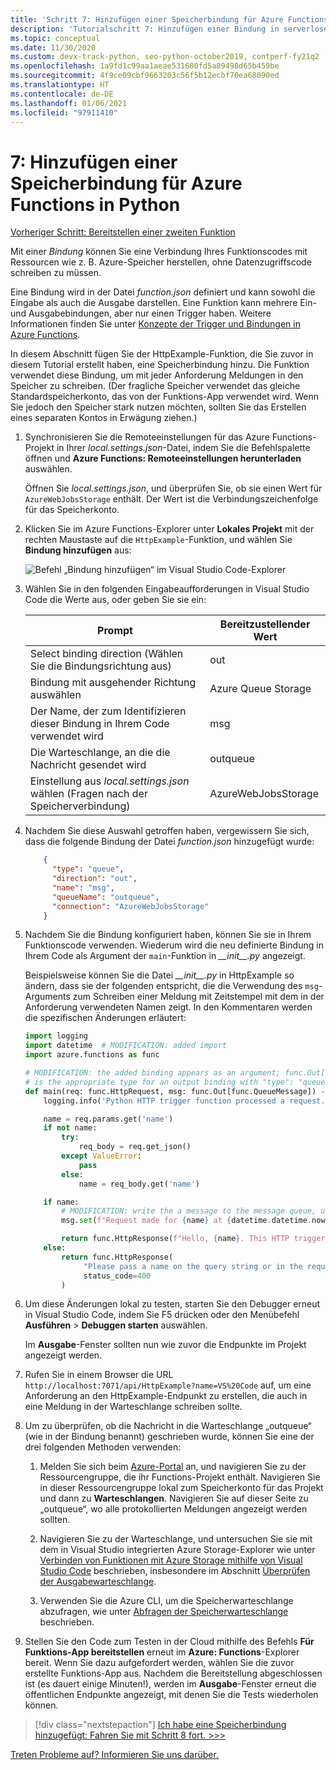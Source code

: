 ```yaml
---
title: 'Schritt 7: Hinzufügen einer Speicherbindung für Azure Functions (serverlos) in Python mit VS Code'
description: 'Tutorialschritt 7: Hinzufügen einer Bindung in serverlosem Python-Code zum Schreiben von Meldungen in Azure Storage'
ms.topic: conceptual
ms.date: 11/30/2020
ms.custom: devx-track-python, seo-python-october2019, contperf-fy21q2
ms.openlocfilehash: 1a9fd1c99aa1aeae531680fd5a89498d65b459be
ms.sourcegitcommit: 4f9ce09cbf9663203c56f5b12ecbf70ea68090ed
ms.translationtype: HT
ms.contentlocale: de-DE
ms.lasthandoff: 01/06/2021
ms.locfileid: "97911410"
---
```

# <a name="7-add-a-storage-binding-for-azure-functions-in-python"></a>7: Hinzufügen einer Speicherbindung für Azure Functions in Python

[Vorheriger Schritt: Bereitstellen einer zweiten Funktion](tutorial-vs-code-serverless-python-06.md)

Mit einer _Bindung_ können Sie eine Verbindung Ihres Funktionscodes mit Ressourcen wie z. B. Azure-Speicher herstellen, ohne Datenzugriffscode schreiben zu müssen.

Eine Bindung wird in der Datei *function.json* definiert und kann sowohl die Eingabe als auch die Ausgabe darstellen. Eine Funktion kann mehrere Ein- und Ausgabebindungen, aber nur einen Trigger haben. Weitere Informationen finden Sie unter [Konzepte der Trigger und Bindungen in Azure Functions](/azure/azure-functions/functions-triggers-bindings).

In diesem Abschnitt fügen Sie der HttpExample-Funktion, die Sie zuvor in diesem Tutorial erstellt haben, eine Speicherbindung hinzu. Die Funktion verwendet diese Bindung, um mit jeder Anforderung Meldungen in den Speicher zu schreiben. (Der fragliche Speicher verwendet das gleiche Standardspeicherkonto, das von der Funktions-App verwendet wird. Wenn Sie jedoch den Speicher stark nutzen möchten, sollten Sie das Erstellen eines separaten Kontos in Erwägung ziehen.)

1. Synchronisieren Sie die Remoteeinstellungen für das Azure Functions-Projekt in Ihrer *local.settings.json*-Datei, indem Sie die Befehlspalette öffnen und **Azure Functions: Remoteeinstellungen herunterladen** auswählen.

    Öffnen Sie *local.settings.json*, und überprüfen Sie, ob sie einen Wert für `AzureWebJobsStorage` enthält. Der Wert ist die Verbindungszeichenfolge für das Speicherkonto.

1. Klicken Sie im Azure Functions-Explorer unter **Lokales Projekt** mit der rechten Maustaste auf die `HttpExample`-Funktion, und wählen Sie **Bindung hinzufügen** aus:

    ![Befehl „Bindung hinzufügen“ im Visual Studio Code-Explorer](media/tutorial-vs-code-serverless-python/add-binding-command-to-azure-functions-in-visual-studio-code.png)

1. Wählen Sie in den folgenden Eingabeaufforderungen in Visual Studio Code die Werte aus, oder geben Sie sie ein:

    | Prompt | Bereitzustellender Wert |
    | --- | --- |
    | Select binding direction (Wählen Sie die Bindungsrichtung aus) | out |
    | Bindung mit ausgehender Richtung auswählen | Azure Queue Storage |
    | Der Name, der zum Identifizieren dieser Bindung in Ihrem Code verwendet wird | msg |
    | Die Warteschlange, an die die Nachricht gesendet wird | outqueue |
    | Einstellung aus *local.settings.json* wählen (Fragen nach der Speicherverbindung) | AzureWebJobsStorage |

1. Nachdem Sie diese Auswahl getroffen haben, vergewissern Sie sich, dass die folgende Bindung der Datei *function.json* hinzugefügt wurde:

    ```json
        {
          "type": "queue",
          "direction": "out",
          "name": "msg",
          "queueName": "outqueue",
          "connection": "AzureWebJobsStorage"
        }
    ```

1. Nachdem Sie die Bindung konfiguriert haben, können Sie sie in Ihrem Funktionscode verwenden. Wiederum wird die neu definierte Bindung in Ihrem Code als Argument der `main`-Funktion in *\_\_init\_\_.py* angezeigt.

    Beispielsweise können Sie die Datei *\_\_init\_\_.py* in HttpExample so ändern, dass sie der folgenden entspricht, die die Verwendung des `msg`-Arguments zum Schreiben einer Meldung mit Zeitstempel mit dem in der Anforderung verwendeten Namen zeigt. In den Kommentaren werden die spezifischen Änderungen erläutert:

    ```python
    import logging
    import datetime  # MODIFICATION: added import
    import azure.functions as func

    # MODIFICATION: the added binding appears as an argument; func.Out[func.QueueMessage]
    # is the appropriate type for an output binding with "type": "queue" (in function.json).
    def main(req: func.HttpRequest, msg: func.Out[func.QueueMessage]) -> func.HttpResponse:
        logging.info('Python HTTP trigger function processed a request.')

        name = req.params.get('name')
        if not name:
            try:
                req_body = req.get_json()
            except ValueError:
                pass
            else:
                name = req_body.get('name')

        if name:
            # MODIFICATION: write the a message to the message queue, using msg.set
            msg.set(f"Request made for {name} at {datetime.datetime.now()}")

            return func.HttpResponse(f"Hello, {name}. This HTTP triggered function executed successfully.")
        else:
            return func.HttpResponse(
                 "Please pass a name on the query string or in the request body",
                 status_code=400
            )
    ```

1. Um diese Änderungen lokal zu testen, starten Sie den Debugger erneut in Visual Studio Code, indem Sie F5 drücken oder den Menübefehl **Ausführen** > **Debuggen starten** auswählen.

    Im **Ausgabe**-Fenster sollten nun wie zuvor die Endpunkte im Projekt angezeigt werden.

1. Rufen Sie in einem Browser die URL `http://localhost:7071/api/HttpExample?name=VS%20Code` auf, um eine Anforderung an den HttpExample-Endpunkt zu erstellen, die auch in eine Meldung in der Warteschlange schreiben sollte.

1. Um zu überprüfen, ob die Nachricht in die Warteschlange „outqueue“ (wie in der Bindung benannt) geschrieben wurde, können Sie eine der drei folgenden Methoden verwenden:

    1. Melden Sie sich beim [Azure-Portal](https://portal.azure.com) an, und navigieren Sie zu der Ressourcengruppe, die ihr Functions-Projekt enthält. Navigieren Sie in dieser Ressourcengruppe lokal zum Speicherkonto für das Projekt und dann zu **Warteschlangen**. Navigieren Sie auf dieser Seite zu „outqueue“, wo alle protokollierten Meldungen angezeigt werden sollten.

    1. Navigieren Sie zu der Warteschlange, und untersuchen Sie sie mit dem in Visual Studio integrierten Azure Storage-Explorer wie unter [Verbinden von Funktionen mit Azure Storage mithilfe von Visual Studio Code](/azure/azure-functions/functions-add-output-binding-storage-queue-vs-code) beschrieben, insbesondere im Abschnitt [Überprüfen der Ausgabewarteschlange](/azure/azure-functions/functions-add-output-binding-storage-queue-vs-code#examine-the-output-queue).

    1. Verwenden Sie die Azure CLI, um die Speicherwarteschlange abzufragen, wie unter [Abfragen der Speicherwarteschlange](/azure/azure-functions/functions-add-output-binding-storage-queue-cli?pivots=programming-language-python) beschrieben.

1. Stellen Sie den Code zum Testen in der Cloud mithilfe des Befehls **Für Funktions-App bereitstellen** erneut im **Azure: Functions**-Explorer bereit. Wenn Sie dazu aufgefordert werden, wählen Sie die zuvor erstellte Funktions-App aus. Nachdem die Bereitstellung abgeschlossen ist (es dauert einige Minuten!), werden im **Ausgabe**-Fenster erneut die öffentlichen Endpunkte angezeigt, mit denen Sie die Tests wiederholen können.

> [!div class="nextstepaction"]
> [Ich habe eine Speicherbindung hinzugefügt: Fahren Sie mit Schritt 8 fort. >>>](tutorial-vs-code-serverless-python-08.md)

[Treten Probleme auf? Informieren Sie uns darüber.](https://aka.ms/python-functions-qs-ms-survey)
